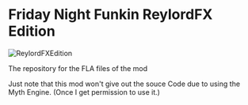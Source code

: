 # Friday Night Funkin ReylordFX Edition

![ReylordFXEdition](https://user-images.githubusercontent.com/40817499/152542723-57c27605-7409-4bc3-b17c-bfe779318851.png)

The repository for the FLA files of the mod

Just note that this mod won't give out the souce
Code due to using the Myth Engine.
(Once I get permission to use it.)
